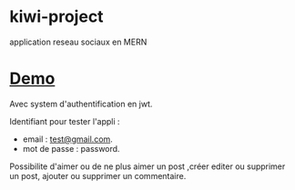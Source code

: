 # kiwi-project
 application reseau sociaux en MERN

# [Demo](https://kiwi-project.herokuapp.com/)

Avec system d'authentification en jwt. 

Identifiant pour tester l'appli :
- email : test@gmail.com.
- mot de passe : password.

Possibilite d'aimer ou de ne plus aimer un post ,créer editer ou supprimer un post, ajouter ou supprimer un commentaire.
